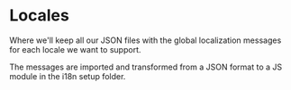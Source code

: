 # Locales

Where we'll keep all our JSON files with the global localization messages for each locale we want to support.

The messages are imported and transformed from a JSON format to a JS module in the i18n setup folder.

